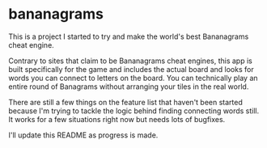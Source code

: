 bananagrams
===========

This is a project I started to try and make the world's best Bananagrams cheat engine.

Contrary to sites that claim to be Bananagrams cheat engines, this app is built specifically for the game and includes the actual board and looks for words you can connect to letters on the board. You can technically play an entire round of Banagrams without arranging your tiles in the real world.

There are still a few things on the feature list that haven't been started because I'm trying to tackle the logic behind finding connecting words still. It works for a few situations right now but needs lots of bugfixes.

I'll update this README as progress is made.
